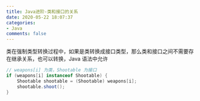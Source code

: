 ```yaml
---
title: Java进阶-类和接口的关系
date: 2020-05-22 18:07:37
categories:
- Java
comments: false
---
```


类在强制类型转换过程中，如果是类转换成接口类型，那么类和接口之间不需要存在继承关系，也可以转换，Java 语法中允许

```java
// weapons[i] 为类，Shootable 为接口
if (weapons[i] instanceof Shootable) {
    Shootable shootable = (Shootable) weapons[i];
    shootable.shoot();
}
```


